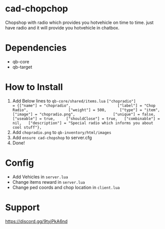 # cad-chopchop
Chopshop with radio which provides you hotvehicle on time to time. just have radio and it will provide you hotvehicle in chatbox.

# Dependencies

* qb-core
* qb-target

# How to Install

1) Add Below lines to `qb-core/shared/items.lua`
 ```["chopradio"]                    = {["name"] = "chopradio",                     ["label"] = "Chop Radio",                  ["weight"] = 500,      ["type"] = "item",      ["image"] = "chopradio.png",                 ["unique"] = false,     ["useable"] = true,     ["shouldClose"] = true,   ["combinable"] = nil,   ["description"] = "Special radio which informs you about cool stuff"},```
2) Add `chopradio.png` to `qb-inventory/html/images`
3) Add `ensure cad-chopshop` to server.cfg
4) Done!

# Config

* Add Vehicles in `server.lua`
* Change items reward in `server.lua`
* Change ped coords and chop location in `client.lua`

# Support

https://discord.gg/9tyjPkA6nd
